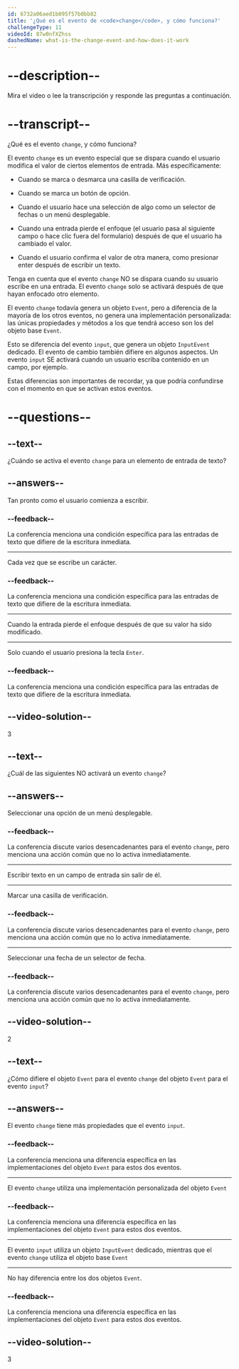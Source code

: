 ```yaml
---
id: 6732a06aed1b095f57b0bb82
title: '¿Qué es el evento de <code>change</code>, y cómo funciona?'
challengeType: 11
videoId: 87w0nfXZhss
dashedName: what-is-the-change-event-and-how-does-it-work
---
```


# --description--

Mira el video o lee la transcripción y responde las preguntas a continuación.

# --transcript--

¿Qué es el evento `change`, y cómo funciona?

El evento `change` es un evento especial que se dispara cuando el usuario modifica el valor de ciertos elementos de entrada. Más específicamente:

- Cuando se marca o desmarca una casilla de verificación.

- Cuando se marca un botón de opción.

- Cuando el usuario hace una selección de algo como un selector de fechas o un menú desplegable.

- Cuando una entrada pierde el enfoque (el usuario pasa al siguiente campo o hace clic fuera del formulario) después de que el usuario ha cambiado el valor.

- Cuando el usuario confirma el valor de otra manera, como presionar enter después de escribir un texto.

Tenga en cuenta que el evento `change` NO se dispara cuando su usuario escribe en una entrada. El evento `change` solo se activará después de que hayan enfocado otro elemento.

El evento `change` todavía genera un objeto `Event`, pero a diferencia de la mayoría de los otros eventos, no genera una implementación personalizada: las únicas propiedades y métodos a los que tendrá acceso son los del objeto base `Event`.

Esto se diferencia del evento `input`, que genera un objeto `InputEvent` dedicado. El evento de cambio también difiere en algunos aspectos. Un evento `input` SE activará cuando un usuario escriba contenido en un campo, por ejemplo.

Estas diferencias son importantes de recordar, ya que podría confundirse con el momento en que se activan estos eventos.


# --questions--

## --text--

¿Cuándo se activa el evento `change` para un elemento de entrada de texto?

## --answers--

Tan pronto como el usuario comienza a escribir.

### --feedback--

La conferencia menciona una condición específica para las entradas de texto que difiere de la escritura inmediata.

---

Cada vez que se escribe un carácter.

### --feedback--

La conferencia menciona una condición específica para las entradas de texto que difiere de la escritura inmediata.

---

Cuando la entrada pierde el enfoque después de que su valor ha sido modificado.

---

Solo cuando el usuario presiona la tecla `Enter`.

### --feedback--

La conferencia menciona una condición específica para las entradas de texto que difiere de la escritura inmediata.

## --video-solution--

3

## --text--

¿Cuál de las siguientes NO activará un evento `change`?

## --answers--

Seleccionar una opción de un menú desplegable.

### --feedback--

La conferencia discute varios desencadenantes para el evento `change`, pero menciona una acción común que no lo activa inmediatamente.

---

Escribir texto en un campo de entrada sin salir de él.

---

Marcar una casilla de verificación.

### --feedback--

La conferencia discute varios desencadenantes para el evento `change`, pero menciona una acción común que no lo activa inmediatamente.

---

Seleccionar una fecha de un selector de fecha.

### --feedback--

La conferencia discute varios desencadenantes para el evento `change`, pero menciona una acción común que no lo activa inmediatamente.

## --video-solution--

2

## --text--

¿Cómo difiere el objeto `Event` para el evento `change` del objeto `Event` para el evento `input`?

## --answers--

El evento `change` tiene más propiedades que el evento `input`.

### --feedback--

La conferencia menciona una diferencia específica en las implementaciones del objeto `Event` para estos dos eventos.

---

El evento `change` utiliza una implementación personalizada del objeto `Event`

### --feedback--

La conferencia menciona una diferencia específica en las implementaciones del objeto `Event` para estos dos eventos.

---

El evento `input` utiliza un objeto `InputEvent` dedicado, mientras que el evento `change` utiliza el objeto base `Event`

---

No hay diferencia entre los dos objetos `Event`.

### --feedback--

La conferencia menciona una diferencia específica en las implementaciones del objeto `Event` para estos dos eventos.

## --video-solution--

3

